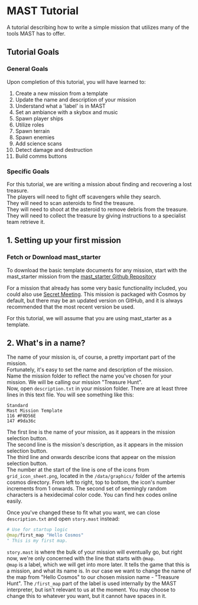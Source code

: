 # MAST Tutorial
A tutorial describing how to write a simple mission that utilizes many of the tools MAST has to offer.
## Tutorial Goals
### General Goals
Upon completion of this tutorial, you will have learned to:
1. Create a new mission from a template
2. Update the name and description of your mission
3. Understand what a 'label' is in MAST
3. Set an ambiance with a skybox and music
4. Spawn player ships
5. Utilize roles
5. Spawn terrain
6. Spawn enemies
7. Add science scans
8. Detect damage and destruction
9. Build comms buttons

### Specific Goals
For this tutorial, we are writing a mission about finding and recovering a lost treasure.  
The players will need to fight off scavengers while they search.  
They will need to scan asteroids to find the treasure.  
They will need to shoot at the asteroid to remove debris from the treasure.  
They will need to collect the treasure by giving instructions to a specialist team retrieve it.

## 1. Setting up your first mission

### Fetch or Download mast_starter
To download the basic template documents for any mission, start with the mast_starter mission from the [mast_starter Github Repository](https://github.com/artemis-sbs/mast_starter)


For a mission that already has some very basic functionality included, you could also use [Secret Meeting](https://github.com/artemis-sbs/SecretMeeting). This mission is packaged with Cosmos by default, but there may be an updated version on GitHub, and it is always recommended that the most recent version be used.

For this tutorial, we will assume that you are using mast_starter as a template.  


## 2. What's in a name?
The name of your mission is, of course, a pretty important part of the mission.  
Fortunately, it's easy to set the name and description of the mission.  
Name the mission folder to reflect the name you've chosen for your mission. We will be calling our mission "Treasure Hunt".  
Now, open `description.txt` in your mission folder. There are at least three lines in this text file.
You will see something like this:
```
Standard
Mast Mission Template
116 #F0D56E 
147 #9da36c
```
The first line is the name of your mission, as it appears in the mission selection button.  
The second line is the mission's description, as it appears in the mission selection button.  
The third line and onwards describe icons that appear on the mission selection button.  
The number at the start of the line is one of the icons from `grid_icon_sheet.png`, located in the `/data/graphics/` folder of the artemis cosmos directory. From left to right, top to bottom, the icon's number increments from 1 onwards. 
The second set of seemingly random characters is a hexidecimal color code. You can find hex codes online easily.

Once you've changed these to fit what you want, we can close `description.txt` and open `story.mast` instead:
```python
# Use for startup logic
@map/first_map "Hello Cosmos"
" This is my first map.
```
`story.mast` is where the bulk of your mission will eventually go, but right now, we're only concerned with the line that starts with `@map`.  
`@map` is a label, which we will get into more later. It tells the game that this is a mission, and what its name is.
In our case we want to change the name of the map from "Hello Cosmos" to our chosen mission name - "Treasure Hunt". The `/first_map` part of the label is used internally by the MAST interpreter, but isn't relevant to us at the moment. You may choose to change this to whatever you want, but it cannot have spaces in it.
